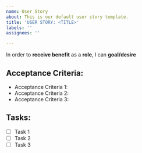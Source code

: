 ```yaml
---
name: User Story
about: This is our default user story template.
title: 'USER STORY: <TITLE>'
labels: ''
assignees: ''

---
```


In order to **receive benefit** as a **role**, I can **goal/desire**

## Acceptance Criteria:
- Acceptance Criteria 1:
- Acceptance Criteria 2:
- Acceptance Criteria 3:

## Tasks:
- [ ] Task 1
- [ ] Task 2
- [ ] Task 3
